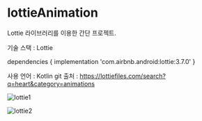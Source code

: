 # lottieAnimation

Lottie 라이브러리를 이용한 간단 프로젝트. 

기술 스택 : Lottie

dependencies {
    implementation 'com.airbnb.android:lottie:3.7.0'
    }
    
사용 언어 : Kotlin
git 출처 : https://lottiefiles.com/search?q=heart&category=animations

![lottie1](https://user-images.githubusercontent.com/59818827/116840721-e9b05100-ac11-11eb-8f93-81ca8b3d7583.gif)

![lottie2](https://user-images.githubusercontent.com/59818827/116840726-f16ff580-ac11-11eb-96e8-a0bf5acb8512.gif)

